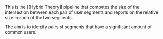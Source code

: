 This is the [[Hybrid Theory]] pipeline that computes the size of the intersection between each pair of user segments and reports on the relative size in each of the two segments.

The aim is to identify pairs of segments that have a significant amount of common users.